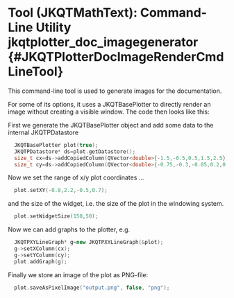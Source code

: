 # Tool (JKQTMathText): Command-Line Utility jkqtplotter_doc_imagegenerator           {#JKQTPlotterDocImageRenderCmdLineTool}
This command-line tool is used to generate images for the documentation.

For some of its options, it uses a JKQTBasePlotter to directly render an image without creating a visible window. The code  then looks like this:


First we generate the JKQTBasePlotter object and add some data to the internal JKQTPDatastore
```.cpp
  JKQTBasePlotter plot(true);
  JKQTPDatastore* ds=plot.getDatastore();
  size_t cx=ds->addCopiedColumn(QVector<double>{-1.5,-0.5,0.5,1.5,2.5},"x");
  size_t cy=ds->addCopiedColumn(QVector<double>{-0.75,-0.3,-0.05,0.2,0.65},"y");
```

Now we set the range of x/y plot coordinates ...
```.cpp
  plot.setXY(-0.8,2.2,-0.5,0.7);
```
and the size of the widget, i.e. the size of the plot in the windowing system.
```.cpp
  plot.setWidgetSize(150,50);
```
Now we can add graphs to the plotter, e.g. 
```.cpp
  JKQTPXYLineGraph* g=new JKQTPXYLineGraph(&plot);
  g->setXColumn(cx);
  g->setYColumn(cy);
  plot.addGraph(g);
```
Finally we store an image of the plot as PNG-file:
```.cpp
  plot.saveAsPixelImage("output.png", false, "png");
```
